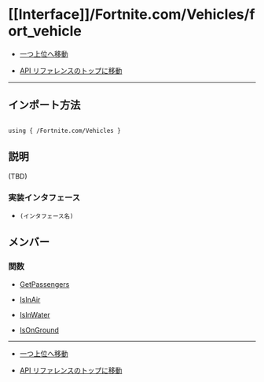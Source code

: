 # [[Interface]]/Fortnite.com/Vehicles/fort_vehicle

- [一つ上位へ移動](../main.md)

- [API リファレンスのトップに移動](/main.md)

---

## インポート方法

```verse

using { /Fortnite.com/Vehicles }

```

## 説明

(TBD)

### 実装インタフェース

- `(インタフェース名)`

## メンバー

### 関数

- [GetPassengers](./F_GetPassengers/main.md)

- [IsInAir](./F_IsInAir/main.md)

- [IsInWater](./F_IsInWater/main.md)

- [IsOnGround](./F_IsOnGround/main.md)

---

- [一つ上位へ移動](../main.md)

- [API リファレンスのトップに移動](/main.md)
